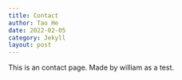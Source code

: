 ```yaml
---
title: Contact
author: Tao He
date: 2022-02-05
category: Jekyll
layout: post
---
```


This is an contact page. Made by william as a test.
